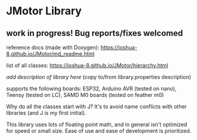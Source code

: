 # JMotor Library

## work in progress! Bug reports/fixes welcomed

reference docs (made with Doxygen): https://joshua-8.github.io/JMotor/md_readme.html

list of all classes: https://joshua-8.github.io/JMotor/hierarchy.html

*add description of library here* (copy to/from library.properties description)

supports the following boards:   ESP32, Arduino AVR (tested on nano), Teensy (tested on LC), SAMD M0 boards (tested on feather m0)

Why do all the classes start with J? It's to avoid name conflicts with other libraries (and J is my first initial).

This library uses lots of floating point math, and in general isn't optimized for speed or small size. Ease of use and ease of development is prioritized.

